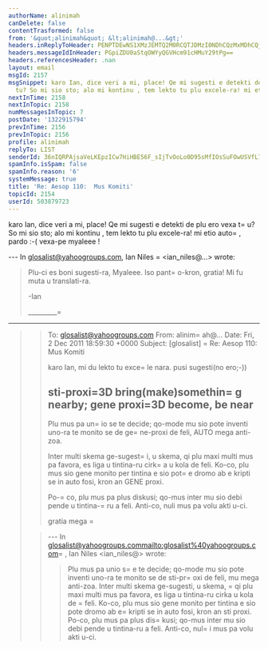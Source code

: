 ```yaml
---
authorName: alinimah
canDelete: false
contentTrasformed: false
from: '&quot;alinimah&quot; &lt;alinimah@...&gt;'
headers.inReplyToHeader: PENPTDEwNS1XMzJEMTQ2M0RCQTJDMzI0NDhCQzMxMDhCQjYwQHBoeC5nYmw+
headers.messageIdInHeader: PGpiZDU0aStqOWYyQGVHcm91cHMuY29tPg==
headers.referencesHeader: .nan
layout: email
msgId: 2157
msgSnippet: karo Ian, dice veri a mi, place! Qe mi sugesti e detekti de plu ero vexa
  tu? So mi sio sto; alo mi kontinu , tem lekto tu plu excele-ra! mi etio auto, pardo
nextInTime: 2158
nextInTopic: 2158
numMessagesInTopic: 7
postDate: '1322915794'
prevInTime: 2156
prevInTopic: 2156
profile: alinimah
replyTo: LIST
senderId: 36nIQRPAjsaVeLKEpzICw7HiHBE56F_sIjTvOoLo0D95sMfIOsSuFOwUSVfL7a2N2QK1zYESa8Jf8X0hXDYjv2FUY7PttQ
spamInfo.isSpam: false
spamInfo.reason: '6'
systemMessage: true
title: 'Re: Aesop 110:  Mus Komiti'
topicId: 2154
userId: 503879723
---
```


karo Ian, dice veri a mi, place! 
Qe mi sugesti e detekti de plu ero vexa t=
u? So mi sio sto; alo mi kontinu , tem lekto tu plu excele-ra!
mi etio auto=
, pardo :-(
vexa-pe myaleee !

--- In glosalist@yahoogroups.com, Ian Niles =
<ian_niles@...> wrote:
>
> 
> Plu-ci es boni sugesti-ra, Myaleee.  Iso pant=
o-kron, gratia!  Mi fu muta u translati-ra.
> 
>  
> 
> -Ian
> 
> _________=
_______________________
> > To: glosalist@yahoogroups.com 
> > From: alinim=
ah@... 
> > Date: Fri, 2 Dec 2011 18:59:30 +0000 
> > Subject: [glosalist] =
Re: Aesop 110: Mus Komiti 
> > 
> > 
> > 
> > karo Ian, mi du lekto tu exce=
le nara. pusi sugesti(no ero;-)) 
> > 
> > sti-proxi=3D bring(make)somethin=
g nearby; gene proxi=3D become, be near 
> > ----------- 
> > Plu mus pa un=
io se te decide; qo-mode mu sio pote inventi uno-ra te 
> > monito se de ge=
ne-proxi de feli, AUTO mega anti-zoa. 
> > 
> > Inter multi skema ge-sugest=
i, u skema, qi plu maxi multi mus pa favora, 
> > es liga u tintina-ru cirk=
a u kola de feli. Ko-co, plu mus sio gene 
> > monito per tintina e sio pot=
e dromo ab e kripti se in auto fosi, kron 
> > an GENE proxi. 
> > 
> > Po-=
co, plu mus pa plus diskusi; qo-mus inter mu sio debi pende u 
> > tintina-=
ru a feli. Anti-co, nuli mus pa volu akti u-ci. 
> > > 
> > gratia mega 
> =
> 
> > --- In glosalist@yahoogroups.com<mailto:glosalist%40yahoogroups.com>=
, 
> > Ian Niles <ian_niles@> wrote: 
> > > 
> > > 
> > > Plu mus pa unio s=
e te decide; qo-mode mu sio pote inventi uno-ra te 
> > monito se de sti-pr=
oxi de feli, mu mega anti-zoa. Inter multi skema 
> > ge-sugesti, u skema, =
qi plu maxi multi mus pa favora, es liga u 
> > tintina-ru cirka u kola de =
feli. Ko-co, plu mus sio gene monito per 
> > tintina e sio pote dromo ab e=
 kripti se in auto fosi, kron an sti 
> > proxi. Po-co, plu mus pa plus dis=
kusi; qo-mus inter mu sio debi pende u 
> > tintina-ru a feli. Anti-co, nul=
i mus pa volu akti u-ci. 
> > > 
> > 
> > 
> >
>



